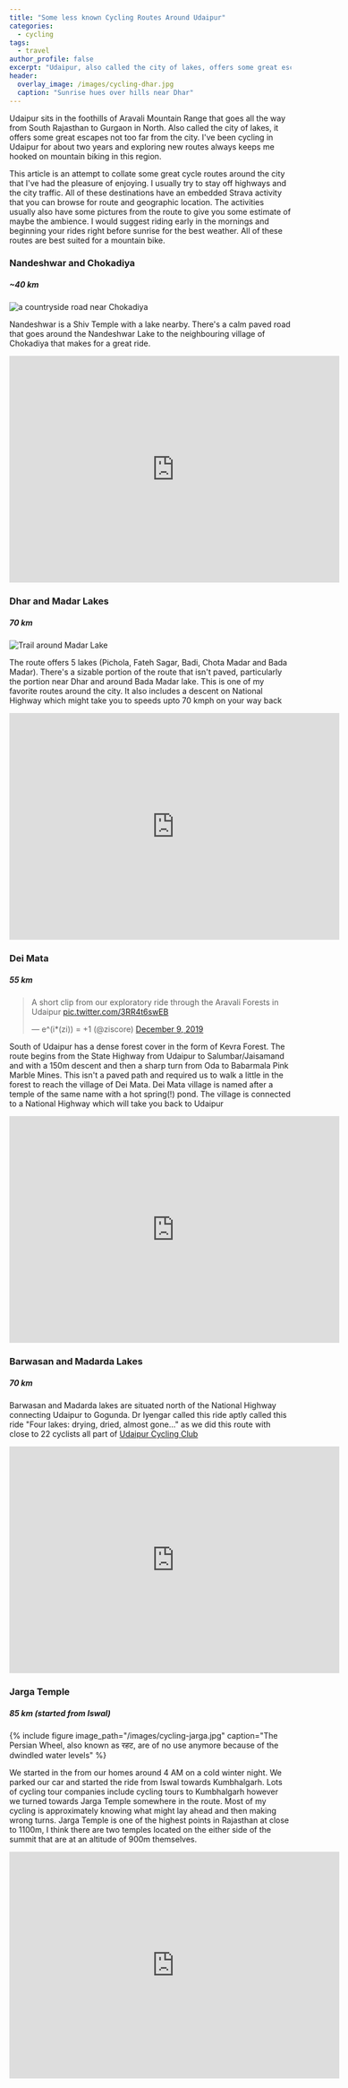 ```yaml
---
title: "Some less known Cycling Routes Around Udaipur"
categories:
  - cycling
tags:
  - travel
author_profile: false
excerpt: "Udaipur, also called the city of lakes, offers some great escapes away from the bustle of traffic into the lap of aravalis. I share some routes I've enjoyed in the hills"
header:
  overlay_image: /images/cycling-dhar.jpg
  caption: "Sunrise hues over hills near Dhar"
---
```


Udaipur sits in the foothills of Aravali Mountain Range that goes all the way from South Rajasthan to Gurgaon in North. Also called the city of lakes, it offers some great escapes not too far from the city. I've been cycling in Udaipur for about two years and exploring new routes always keeps me hooked on mountain biking in this region.

This article is an attempt to collate some great cycle routes around the city that I've had the pleasure of enjoying. I usually try to stay off highways and the city traffic. All of these destinations have an embedded Strava activity that you can browse for route and geographic location. The activities usually also have some pictures from the route to give you some estimate of maybe the ambience. I would suggest riding early in the mornings and beginning your rides right before sunrise for the best weather. All of these routes are best suited for a mountain bike.

### Nandeshwar and Chokadiya
##### \~40 km

![a countryside road near Chokadiya](/images/cycling-chokadiya.jpg)

Nandeshwar is a Shiv Temple with a lake nearby. There's a calm paved road that goes around the Nandeshwar Lake to the neighbouring village of Chokadiya that makes for a great ride. 

<iframe height='405' width='590' frameborder='0' allowtransparency='true' scrolling='no' src='https://www.strava.com/activities/2669171717/embed/e91aef95bae91724dbd9bc4e264229200a5db329'></iframe>

### Dhar and Madar Lakes
##### 70 km

![Trail around Madar Lake](/images/cycling-badamadar.jpg)

The route offers 5 lakes (Pichola, Fateh Sagar, Badi, Chota Madar and Bada Madar). There's a sizable portion of the route that isn't paved, particularly the portion near Dhar and around Bada Madar lake. This is one of my favorite routes around the city. It also includes a descent on National Highway which might take you to speeds upto 70 kmph on your way back

<iframe height='405' width='590' frameborder='0' allowtransparency='true' scrolling='no' src='https://www.strava.com/activities/2648822473/embed/73e949922076cdacf5fb6d3ce4444fbe0e974e49'></iframe>


### Dei Mata
##### 55 km

<blockquote class="twitter-tweet"><p lang="en" dir="ltr">A short clip from our exploratory ride through the Aravali Forests in Udaipur <a href="https://t.co/3RR4t6swEB">pic.twitter.com/3RR4t6swEB</a></p>&mdash; e^(i*(zi)) = +1 (@ziscore) <a href="https://twitter.com/ziscore/status/1203985659565768706?ref_src=twsrc%5Etfw">December 9, 2019</a></blockquote> <script async src="https://platform.twitter.com/widgets.js" charset="utf-8"></script> 

South of Udaipur has a dense forest cover in the form of Kevra Forest. The route begins from the State Highway from Udaipur to Salumbar/Jaisamand and with a 150m descent and then a sharp turn from Oda to Babarmala Pink Marble Mines. This isn't a paved path and required us to walk a little in the forest to reach the village of Dei Mata. Dei Mata village is named after a temple of the same name with a hot spring(!) pond. The village is connected to a National Highway which will take you back to Udaipur

<iframe height='405' width='590' frameborder='0' allowtransparency='true' scrolling='no' src='https://www.strava.com/activities/2919146950/embed/4d43888b3a6f8230ce82997eb08778e581682072'></iframe>

### Barwasan and Madarda Lakes
##### 70 km

Barwasan and Madarda lakes are situated north of the National Highway connecting Udaipur to Gogunda. Dr Iyengar called this ride aptly called this ride "Four lakes: drying, dried, almost gone..." as we did this route with close to 22 cyclists all part of [Udaipur Cycling Club](http://www.udaipurcyclingclub.in/)

<iframe height='405' width='590' frameborder='0' allowtransparency='true' scrolling='no' src='https://www.strava.com/activities/2324262916/embed/ba3de3a8c3650385be17f658b372fd68de124ae8'></iframe>

### Jarga Temple
##### 85 km (started from Iswal)

{% include figure image_path="/images/cycling-jarga.jpg" caption="The Persian Wheel, also known as रहट, are of no use anymore because of the dwindled water levels" %}

We started in the from our homes around 4 AM on a cold winter night. We parked our car and started the ride from Iswal towards Kumbhalgarh. Lots of cycling tour companies include cycling tours to Kumbhalgarh however we turned towards Jarga Temple somewhere in the route. Most of my cycling is approximately knowing what might lay ahead and then making wrong turns. Jarga Temple is one of the highest points in Rajasthan at close to 1100m, I think there are two temples located on the either side of the summit that are at an altitude of 900m themselves.

<iframe height='405' width='590' frameborder='0' allowtransparency='true' scrolling='no' src='https://www.strava.com/activities/1952442715/embed/c8b4e15e3049b02e46abb52073e8bfccdec07158'></iframe>

